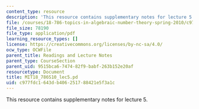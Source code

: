 ```yaml
---
content_type: resource
description: 'This resource contains supplementary notes for lecture 5. '
file: /courses/18-786-topics-in-algebraic-number-theory-spring-2010/c977fdc1643db406251788421e5f3a1c_MIT18_786S10_lec5.pdf
file_size: 78190
file_type: application/pdf
learning_resource_types: []
license: https://creativecommons.org/licenses/by-nc-sa/4.0/
ocw_type: OCWFile
parent_title: Readings and Lecture Notes
parent_type: CourseSection
parent_uid: 9515bca6-7474-82f9-babf-263b152e20af
resourcetype: Document
title: MIT18_786S10_lec5.pd
uid: c977fdc1-643d-b406-2517-88421e5f3a1c
---
```

This resource contains supplementary notes for lecture 5. 